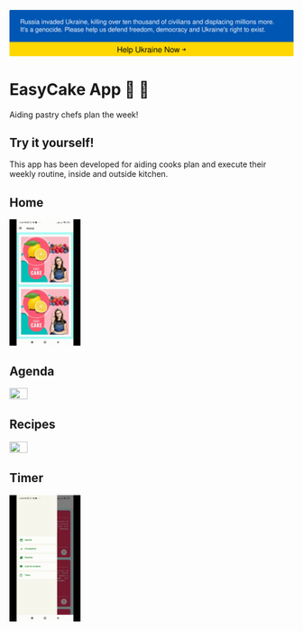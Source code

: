[![Stand With Ukraine](https://raw.githubusercontent.com/vshymanskyy/StandWithUkraine/main/banner2-direct.svg)](https://stand-with-ukraine.pp.ua)


# EasyCake App :cake: :iphone:
Aiding pastry chefs plan the week!



## Try it yourself!

This app has been developed for aiding cooks plan and execute their weekly routine, inside and outside kitchen.

## Home

<img src="https://github.com/RafaeldeLimaThomaz/pdm-2022/blob/main/assets/Home.gif" width="25%" height="25%"/>



## Agenda

<img src="https://github.com/RafaeldeLimaThomaz/pdm-2022/blob/main/assets/Agenda.gif" width="25%" height="25%"/>


## Recipes

<img src="https://github.com/RafaeldeLimaThomaz/pdm-2022/blob/main/assets/Recipes.gif" width="25%" height="25%"/>

## Timer

<img src="https://github.com/RafaeldeLimaThomaz/pdm-2022/blob/main/assets/Timer.gif" width="25%" height="25%"/>
